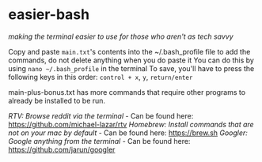 # easier-bash
*making the terminal easier to use for those who aren't as tech savvy*

Copy and paste `main.txt`'s contents into the ~/.bash_profile file to add the commands, do not delete anything when you do paste it
You can do this by using `nano ~/.bash_profile` in the terminal
To save, you'll have to press the following keys in this order: `control + x`, `y`, `return/enter`

main-plus-bonus.txt has more commands that require other programs to already be installed to be run.

*RTV: Browse reddit via the terminal* - Can be found here: https://github.com/michael-lazar/rtv
*Homebrew: Install commands that are not on your mac by default* - Can be found here: https://brew.sh
*Googler: Google anything from the terminal* - Can be found here: https://github.com/jarun/googler
